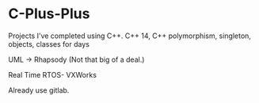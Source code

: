 # C-Plus-Plus
Projects I've completed using C++.
C++ 14, C++ polymorphism, singleton, objects, classes for days

UML -> Rhapsody    (Not that big of a deal.)

Real Time RTOS- VXWorks

Already use gitlab.
